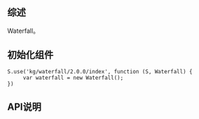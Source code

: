 ## 综述

Waterfall。

## 初始化组件
		
    S.use('kg/waterfall/2.0.0/index', function (S, Waterfall) {
         var waterfall = new Waterfall();
    })

## API说明
